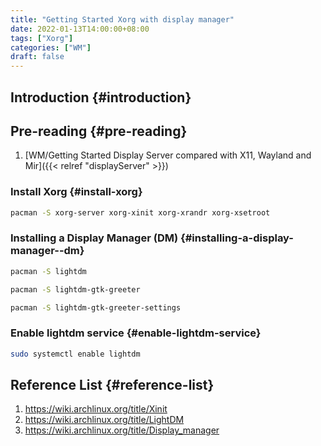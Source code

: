 ```yaml
---
title: "Getting Started Xorg with display manager"
date: 2022-01-13T14:00:00+08:00
tags: ["Xorg"]
categories: ["WM"]
draft: false
---
```


## Introduction {#introduction}


## Pre-reading {#pre-reading}

1.  [WM/Getting Started Display Server compared with X11, Wayland and Mir]({{< relref "displayServer" >}})


### Install Xorg {#install-xorg}

```bash
pacman -S xorg-server xorg-xinit xorg-xrandr xorg-xsetroot
```


### Installing a Display Manager (DM) {#installing-a-display-manager--dm}

```bash
pacman -S lightdm

pacman -S lightdm-gtk-greeter

pacman -S lightdm-gtk-greeter-settings
```


### Enable lightdm service {#enable-lightdm-service}

```bash
sudo systemctl enable lightdm
```


## Reference List {#reference-list}

1.  <https://wiki.archlinux.org/title/Xinit>
2.  <https://wiki.archlinux.org/title/LightDM>
3.  <https://wiki.archlinux.org/title/Display_manager>
